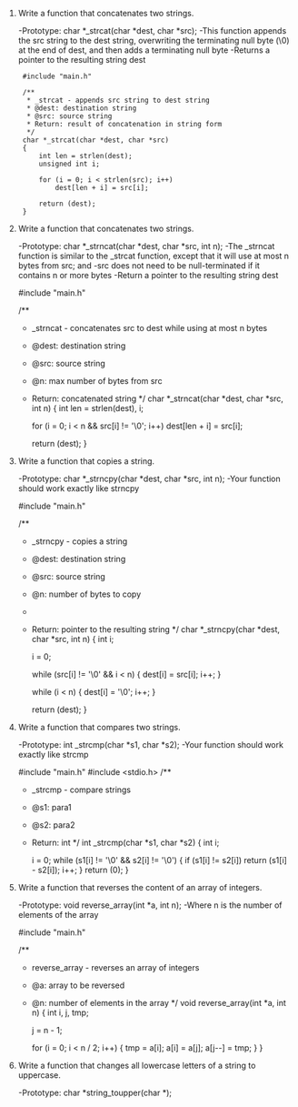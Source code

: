 1. Write a function that concatenates two strings.

	-Prototype: char *_strcat(char *dest, char *src);
	-This function appends the src string to the dest string, overwriting the terminating null byte (\0) at the end of dest, and then adds a terminating null byte
	-Returns a pointer to the resulting string dest

		#include "main.h"

		/**
		 * _strcat - appends src string to dest string
		 * @dest: destination string
		 * @src: source string
		 * Return: result of concatenation in string form
		 */
		char *_strcat(char *dest, char *src)
		{
			int len = strlen(dest);
			unsigned int i;

			for (i = 0; i < strlen(src); i++)
				dest[len + i] = src[i];

			return (dest);
		}


2. Write a function that concatenates two strings.

	-Prototype: char *_strncat(char *dest, char *src, int n);
	-The _strncat function is similar to the _strcat function, except that
	it will use at most n bytes from src; and
	-src does not need to be null-terminated if it contains n or more bytes
	-Return a pointer to the resulting string dest


	#include "main.h"

	/**
	 * _strncat - concatenates src to dest while using at most n bytes
	 * @dest: destination string
	 * @src: source string
	 * @n: max number of bytes from src
	 * Return: concatenated string
	 */
	char *_strncat(char *dest, char *src, int n)
	{
		int len = strlen(dest), i;

		for (i = 0; i < n && src[i] != '\0'; i++)
			dest[len + i] = src[i];

		return (dest);
	}



3. Write a function that copies a string.

	-Prototype: char *_strncpy(char *dest, char *src, int n);
	-Your function should work exactly like strncpy

	#include "main.h"

	/**
	 * _strncpy - copies a string
	 * @dest: destination string
	 * @src: source string
	 * @n: number of bytes to copy
	 *
	 * Return: pointer to the resulting string
	 */
	char *_strncpy(char *dest, char *src, int n)
	{
		int i;

		i = 0;

		while (src[i] != '\0' && i < n)
		{
			dest[i] = src[i];
			i++;
		}

		while (i < n)
		{
			dest[i] = '\0';
			i++;
		}

		return (dest);
	}


4. Write a function that compares two strings.

	-Prototype: int _strcmp(char *s1, char *s2);
	-Your function should work exactly like strcmp


	#include "main.h"
	#include <stdio.h>
	/**
	  * _strcmp - compare strings
	  * @s1: para1
	  * @s2: para2
	  * Return: int
	  */
	int _strcmp(char *s1, char *s2)
	{
		int i;

		i = 0;
		while (s1[i] != '\0' && s2[i] != '\0')
		{
			if (s1[i] != s2[i])
				return (s1[i] - s2[i]);
			i++;
		}
		return (0);
	}

5. Write a function that reverses the content of an array of integers.

	-Prototype: void reverse_array(int *a, int n);
	-Where n is the number of elements of the array


	#include "main.h"

	/**
	 * reverse_array - reverses an array of integers
	 * @a: array to be reversed
	 * @n: number of elements in the array
	 */
	void reverse_array(int *a, int n)
	{
		int i, j, tmp;

		j = n - 1;

		for (i = 0; i < n / 2; i++)
		{
			tmp = a[i];
			a[i] = a[j];
			a[j--] = tmp;
		}
	}


6. Write a function that changes all lowercase letters of a string to uppercase.

	-Prototype: char *string_toupper(char *);









